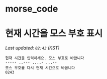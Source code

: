 # morse_code
# 현재 시간을 모스 부호 표시
<!-- MORSE_TIME_START -->
_Last updated: `02:43` (KST)_

```
현재 시간을 입력하세요. 모스 부호로 바꿉니다
----- ..--- ....- ...--
모스 부호를 다시 현재 시간으로 바꿉니다
0243
```
<!-- MORSE_TIME_END -->
